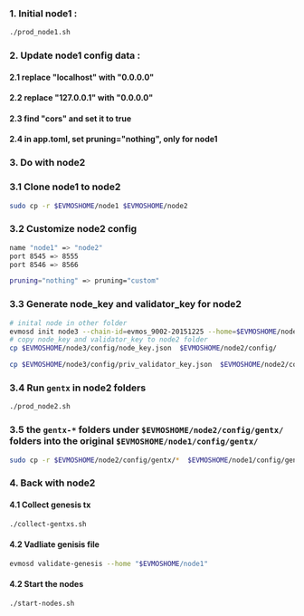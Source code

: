 ### 1. Initial node1 :

```bash
./prod_node1.sh
```

### 2. Update node1 config data :

#### 2.1 replace "localhost" with "0.0.0.0"

#### 2.2 replace "127.0.0.1" with "0.0.0.0"

#### 2.3 find "cors" and set it to true

#### 2.4 in app.toml, set pruning="nothing", only for node1

### 3. Do with node2 

### 3.1 Clone node1 to node2 

```bash
sudo cp -r $EVMOSHOME/node1 $EVMOSHOME/node2
```

### 3.2 Customize node2 config

```bash
name "node1" => "node2"
port 8545 => 8555
port 8546 => 8566

pruning="nothing" => pruning="custom"
```

### 3.3 Generate node_key and validator_key for node2

```bash
# inital node in other folder
evmosd init node3 --chain-id=evmos_9002-20151225 --home=$EVMOSHOME/node3
# copy node_key and validator_key to node2 folder
cp $EVMOSHOME/node3/config/node_key.json  $EVMOSHOME/node2/config/

cp $EVMOSHOME/node3/config/priv_validator_key.json  $EVMOSHOME/node2/config/
```

### 3.4 Run `gentx` in node2 folders
```bash
./prod_node2.sh
```
### 3.5 the `gentx-*` folders under  `$EVMOSHOME/node2/config/gentx/` folders into the original `$EVMOSHOME/node1/config/gentx/`

```bash
sudo cp -r $EVMOSHOME/node2/config/gentx/*  $EVMOSHOME/node1/config/gentx/
```

### 4. Back with node2 
#### 4.1 Collect genesis tx 

```bash
./collect-gentxs.sh
```
#### 4.2 Vadliate genisis file

```bash
evmosd validate-genesis --home "$EVMOSHOME/node1"
```

#### 4.2 Start the nodes

```bash
./start-nodes.sh
```
